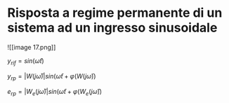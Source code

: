 # Risposta a regime permanente di un sistema ad un ingresso sinusoidale

![[image 17.png]]

$y_{rif} = sin(\bar \omega t)$﻿

$y_{rp} = |W(j\bar \omega)|sin(\bar \omega t + \varphi( W(j\bar \omega))$﻿

$e_{rp} = |W_e(j\bar \omega)|sin(\bar \omega t + \varphi( W_e(j\bar \omega))$﻿
